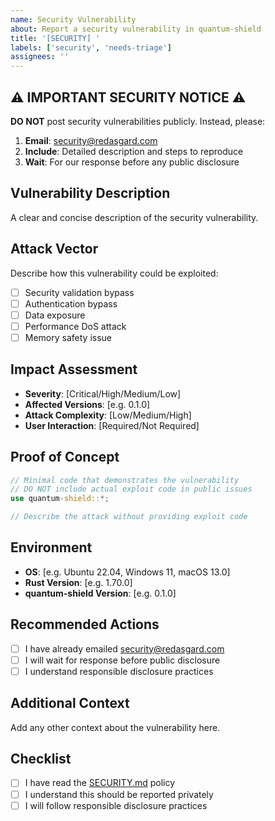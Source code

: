 ```yaml
---
name: Security Vulnerability
about: Report a security vulnerability in quantum-shield
title: '[SECURITY] '
labels: ['security', 'needs-triage']
assignees: ''
---
```


## ⚠️ IMPORTANT SECURITY NOTICE ⚠️

**DO NOT** post security vulnerabilities publicly. Instead, please:

1. **Email**: security@redasgard.com
2. **Include**: Detailed description and steps to reproduce
3. **Wait**: For our response before any public disclosure

## Vulnerability Description
A clear and concise description of the security vulnerability.

## Attack Vector
Describe how this vulnerability could be exploited:
- [ ] Security validation bypass
- [ ] Authentication bypass
- [ ] Data exposure
- [ ] Performance DoS attack
- [ ] Memory safety issue

## Impact Assessment
- **Severity**: [Critical/High/Medium/Low]
- **Affected Versions**: [e.g. 0.1.0]
- **Attack Complexity**: [Low/Medium/High]
- **User Interaction**: [Required/Not Required]

## Proof of Concept
```rust
// Minimal code that demonstrates the vulnerability
// DO NOT include actual exploit code in public issues
use quantum-shield::*;

// Describe the attack without providing exploit code
```

## Environment
- **OS**: [e.g. Ubuntu 22.04, Windows 11, macOS 13.0]
- **Rust Version**: [e.g. 1.70.0]
- **quantum-shield Version**: [e.g. 0.1.0]

## Recommended Actions
- [ ] I have already emailed security@redasgard.com
- [ ] I will wait for response before public disclosure
- [ ] I understand responsible disclosure practices

## Additional Context
Add any other context about the vulnerability here.

## Checklist
- [ ] I have read the [SECURITY.md](SECURITY.md) policy
- [ ] I understand this should be reported privately
- [ ] I will follow responsible disclosure practices
